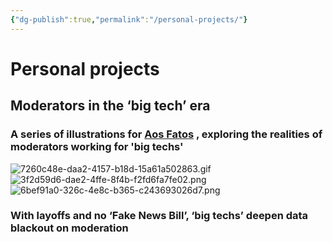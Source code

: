 ```yaml
---
{"dg-publish":true,"permalink":"/personal-projects/"}
---
```


# Personal projects

## Moderators in the ‘big tech’ era
### A series of illustrations for [Aos Fatos](https://meurielle.art/aosfatos.org) , exploring the realities of moderators working for 'big techs'

![7260c48e-daa2-4157-b18d-15a61a502863.gif](/img/user/images/7260c48e-daa2-4157-b18d-15a61a502863.gif)
![3f2d59d6-dae2-4ffe-8f4b-f2fd6fa7fe02.png](/img/user/images/3f2d59d6-dae2-4ffe-8f4b-f2fd6fa7fe02.png)
![6bef91a0-326c-4e8c-b365-c243693026d7.png](/img/user/images/6bef91a0-326c-4e8c-b365-c243693026d7.png)
### With layoffs and no ‘Fake News Bill’, ‘big techs’ deepen data blackout on moderation  